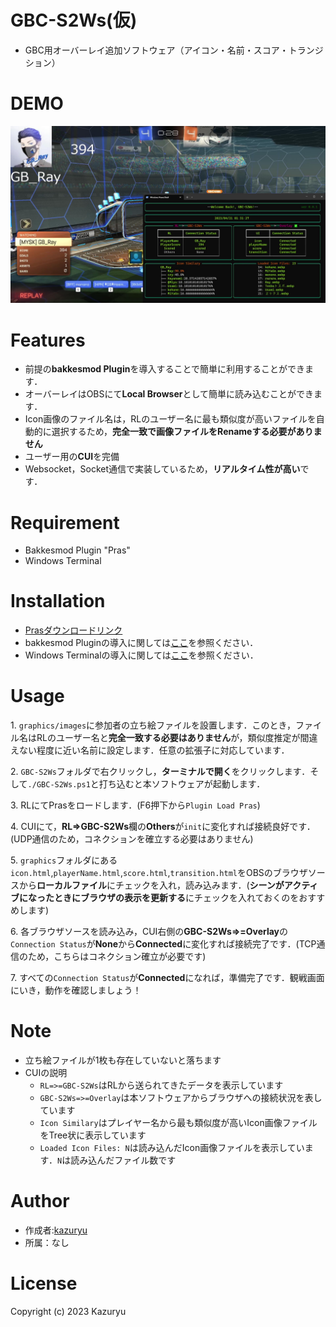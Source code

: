 # GBC-S2Ws(仮)
- GBC用オーバーレイ追加ソフトウェア（アイコン・名前・スコア・トランジション）

# DEMO
![demo](static/demo.jpg)

# Features
- 前提の**bakkesmod Plugin**を導入することで簡単に利用することができます．
- オーバーレイはOBSにて**Local Browser**として簡単に読み込むことができます．
- Icon画像のファイル名は，RLのユーザー名に最も類似度が高いファイルを自動的に選択するため，**完全一致で画像ファイルをRenameする必要がありません**
- ユーザー用の**CUI**を完備
- Websocket，Socket通信で実装しているため，**リアルタイム性が高い**です．

# Requirement
- Bakkesmod Plugin "Pras"
- Windows Terminal
  
# Installation
- [Prasダウンロードリンク](https://github.com/Kazuryu0907/PraS/releases/tag/Pras4GBC-S2Wsv1.1)
- bakkesmod Pluginの導入に関しては[ここ](https://note.com/forusian/n/n0d15fde904d3)を参照ください．
- Windows Terminalの導入に関しては[ここ](https://www.curict.com/item/26/2629f94.html)を参照ください．

# Usage
1\. `graphics/images`に参加者の立ち絵ファイルを設置します．このとき，ファイル名はRLのユーザー名と**完全一致する必要はありません**が，類似度推定が間違えない程度に近い名前に設定します．任意の拡張子に対応しています．  

2\. `GBC-S2Ws`フォルダで右クリックし，**ターミナルで開く**をクリックします．そして`./GBC-S2Ws.ps1`と打ち込むと本ソフトウェアが起動します．

3\.  RLにてPrasをロードします．(F6押下から`Plugin Load Pras`)  

4\. CUIにて，**RL=>GBC-S2Ws**欄の**Others**が`init`に変化すれば接続良好です．(UDP通信のため，コネクションを確立する必要はありません)  

5\. `graphics`フォルダにある`icon.html`,`playerName.html`,`score.html`,`transition.html`をOBSのブラウザソースから**ローカルファイル**にチェックを入れ，読み込みます．(**シーンがアクティブになったときにブラウザの表示を更新する**にチェックを入れておくのをおすすめします)  

6\. 各ブラウザソースを読み込み，CUI右側の**GBC-S2Ws=>=Overlay**の`Connection Status`が**None**から**Connected**に変化すれば接続完了です．(TCP通信のため，こちらはコネクション確立が必要です)  

7\. すべての`Connection Status`が**Connected**になれば，準備完了です．観戦画面にいき，動作を確認しましょう！

# Note
- 立ち絵ファイルが1枚も存在していないと落ちます
- CUIの説明
  - `RL=>=GBC-S2Ws`はRLから送られてきたデータを表示しています
  - `GBC-S2Ws=>=Overlay`は本ソフトウェアからブラウザへの接続状況を表しています
  - `Icon Similary`はプレイヤー名から最も類似度が高いIcon画像ファイルをTree状に表示しています
  - `Loaded Icon Files: N`は読み込んだIcon画像ファイルを表示しています．`N`は読み込んだファイル数です 

# Author
* 作成者:[kazuryu](https://twitter.com/kazuryu_RL)
* 所属：なし

# License
Copyright (c) 2023 Kazuryu
